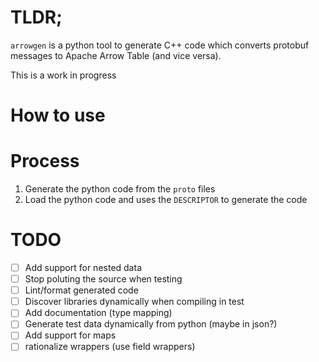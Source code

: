 # TLDR;

`arrowgen` is a python tool to generate C++ code which converts protobuf messages to Apache Arrow Table (and vice versa).

This is a work in progress

# How to use
 

 
# Process


1. Generate the python code from the `proto` files
2. Load the python code and uses the `DESCRIPTOR` to generate the code

 


# TODO

- [ ] Add support for nested data
- [ ] Stop poluting the source when testing
- [ ] Lint/format generated code 
- [ ] Discover libraries dynamically when compiling in test
- [ ] Add documentation (type mapping)
- [ ] Generate test data dynamically from python (maybe in json?)
- [ ] Add support for maps
- [ ] rationalize wrappers (use field wrappers)